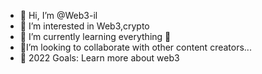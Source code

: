- 👋 Hi, I’m @Web3-il
- 👀 I’m interested in Web3,crypto
- 🌱 I’m currently learning everything 🤣
- 👯I’m looking to collaborate with other content creators...
- 🥅 2022 Goals: Learn more about web3




<!---
Web3-il/Web3-il is a ✨ special ✨ repository because its `README.md` (this file) appears on your GitHub profile.
You can click the Preview link to take a look at your changes.
--->
